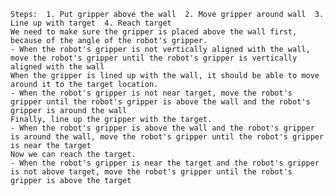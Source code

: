 
    Steps:  1. Put gripper above the wall  2. Move gripper around wall  3. Line up with target  4. Reach target
    We need to make sure the gripper is placed above the wall first, because of the angle of the robot's gripper.
    - When the robot's gripper is not vertically aligned with the wall, move the robot's gripper until the robot's gripper is vertically aligned with the wall
    When the gripper is lined up with the wall, it should be able to move around it to the target location.
    - When the robot's gripper is not near target, move the robot's gripper until the robot's gripper is above the wall and the robot's gripper is around the wall
    Finally, line up the gripper with the target.
    - When the robot's gripper is above the wall and the robot's gripper is around the wall, move the robot's gripper until the robot's gripper is near the target 
    Now we can reach the target.
    - When the robot's gripper is near the target and the robot's gripper is not above target, move the robot's gripper until the robot's gripper is above the target